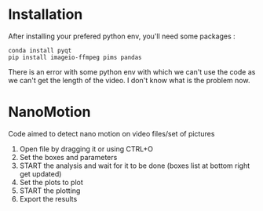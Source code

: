 # Installation
After installing your prefered python env, you'll need some packages :

```
conda install pyqt
pip install imageio-ffmpeg pims pandas
```

There is an error with some python env with which we can't use the code as we can't get the length of the video. I don't know what is the problem now.
# NanoMotion

Code aimed to detect nano motion on video files/set of pictures


1. Open file by dragging it or using CTRL+O
2. Set the boxes and parameters
3. START the analysis and wait for it to be done (boxes list at bottom right get updated)
4. Set the plots to plot
5. START the plotting
6. Export the results 
